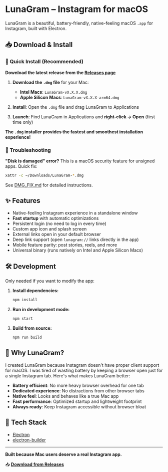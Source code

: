 # LunaGram – Instagram for macOS

LunaGram is a beautiful, battery-friendly, native-feeling macOS `.app` for Instagram, built with Electron.

## 📥 Download & Install

### 🚀 Quick Install (Recommended)

**Download the latest release from the [Releases page](../../releases)**

1. **Download the `.dmg` file** for your Mac:
   - **Intel Macs**: `LunaGram-vX.X.X.dmg`
   - **Apple Silicon Macs**: `LunaGram-vX.X.X-arm64.dmg`

2. **Install**: Open the `.dmg` file and drag LunaGram to Applications

3. **Launch**: Find LunaGram in Applications and **right-click → Open** (first time only)

**The `.dmg` installer provides the fastest and smoothest installation experience!**

### 🔧 Troubleshooting

**"Disk is damaged" error?** This is a macOS security feature for unsigned apps. Quick fix:
```bash
xattr -c ~/Downloads/LunaGram-*.dmg
```
See [DMG_FIX.md](DMG_FIX.md) for detailed instructions.

## ✨ Features

- Native-feeling Instagram experience in a standalone window
- **Fast startup** with automatic optimizations
- Persistent login (no need to log in every time)
- Custom app icon and splash screen
- External links open in your default browser
- Deep link support (open `lunagram://` links directly in the app)
- Mobile feature parity: post stories, reels, and more
- Universal binary (runs natively on Intel and Apple Silicon Macs)

## 🛠️ Development

Only needed if you want to modify the app:

1. **Install dependencies:**
   ```sh
   npm install
   ```
2. **Run in development mode:**
   ```sh
   npm start
   ```
3. **Build from source:**
   ```sh
   npm run build
   ```

## 🎯 Why LunaGram?

I created LunaGram because Instagram doesn't have proper client support for macOS. I was tired of wasting battery by keeping a browser open just for a single Instagram tab. Here's what makes LunaGram better:

- **Battery efficient**: No more heavy browser overhead for one tab
- **Dedicated experience**: No distractions from other browser tabs
- **Native feel**: Looks and behaves like a true Mac app
- **Fast performance**: Optimized startup and lightweight footprint
- **Always ready**: Keep Instagram accessible without browser bloat

## 🔧 Tech Stack

- [Electron](https://www.electronjs.org/)
- [electron-builder](https://www.electron.build/)

---

**Built because Mac users deserve a real Instagram app.**

📥 **[Download from Releases](../../releases)**
